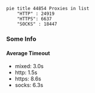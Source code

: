 
```mermaid
pie title 44854 Proxies in list
    "HTTP" : 24919
    "HTTPS": 6637
    "SOCKS" : 18447
```

### Some Info
#### Average Timeout

- mixed: 3.0s
- http: 1.5s
- https: 8.6s
- socks: 6.3s
